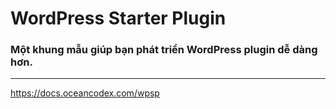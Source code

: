 # WordPress Starter Plugin
### Một khung mẫu giúp bạn phát triển WordPress plugin dễ dàng hơn.
___
https://docs.oceancodex.com/wpsp